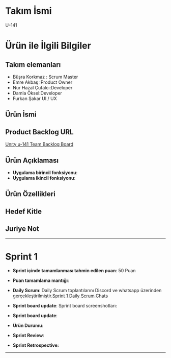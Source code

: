 # Takım İsmi
U-141
# Ürün ile İlgili Bilgiler
## Takım elemanları
- Büşra Korkmaz : Scrum Master
- Emre Akbaş :Product Owner
- Nur Hazal Çufalcı:Developer
- Damla Öksel:Developer
- Furkan Şakar UI / UX	
## Ürün İsmi



## Product Backlog URL

[Unıty u-141 Team Backlog Board](https://oyunuygulama.atlassian.net/jira/software/projects/OYUN/boards/1)

## Ürün Açıklaması




- **Uygulama birincil fonksiyonu**:
- **Uygulama ikincil fonksiyonu**:

## Ürün Özellikleri



## Hedef Kitle



## Juriye Not




---

# Sprint 1

- **Sprint içinde tamamlanması tahmin edilen puan**: 50 Puan


- **Puan tamamlama mantığı**: 

- **Daily Scrum**: Daily Scrum toplantılarını Discord ve whatsapp üzerinden gerçekleştirilmiştir.[Sprint 1 Daily Scrum Chats](https://github.com/users/busrakorkmaz97/projects/2?pane=issue&itemId=31076440)

- **Sprint board update**: Sprint board screenshotları:  
- **Sprint board update**: 

- **Ürün Durumu**: 
- **Sprint Review**: 


- **Sprint Retrospective:**
  


---






